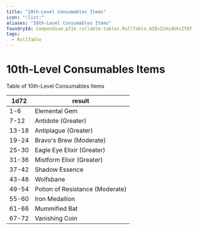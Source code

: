 ```yaml
---
title: "10th-Level Consumables Items"
icon: ":list:"
aliases: "10th-Level Consumables Items"
foundryId: Compendium.pf2e.rollable-tables.RollTable.AIBvZzHidUXxZfEF
tags:
  - RollTable
---
```


# 10th-Level Consumables Items
Table of 10th-Level Consumables Items

| 1d72 | result |
|------|--------|
| 1-6 | Elemental Gem |
| 7-12 | Antidote (Greater) |
| 13-18 | Antiplague (Greater) |
| 19-24 | Bravo's Brew (Moderate) |
| 25-30 | Eagle Eye Elixir (Greater) |
| 31-36 | Mistform Elixir (Greater) |
| 37-42 | Shadow Essence |
| 43-48 | Wolfsbane |
| 49-54 | Potion of Resistance (Moderate) |
| 55-60 | Iron Medallion |
| 61-66 | Mummified Bat |
| 67-72 | Vanishing Coin |
